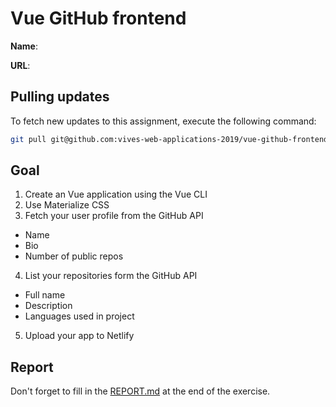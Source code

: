 # Vue GitHub frontend

**Name**: <!-- TODO: fill in your full name here, firstname and lastname -->

**URL**: <!-- TODO: paste the full custom domain URL to the solution of this exercise  -->

## Pulling updates

To fetch new updates to this assignment, execute the following command:

```bash
git pull git@github.com:vives-web-applications-2019/vue-github-frontend.git master
```

## Goal

1. Create an Vue application using the Vue CLI
2. Use Materialize CSS
3. Fetch your user profile from the GitHub API
  * Name
  * Bio
  * Number of public repos
4. List your repositories form the GitHub API
  * Full name
  * Description
  * Languages used in project
5. Upload your app to Netlify

## Report

Don't forget to fill in the [REPORT.md](REPORT.md) at the end of the exercise.
